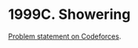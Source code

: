 # 1999C. Showering

[Problem statement on Codeforces](https://codeforces.com/problemset/problem/1999/C?locale=en).